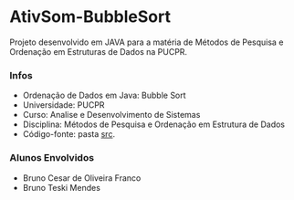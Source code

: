 # AtivSom-BubbleSort
Projeto desenvolvido em JAVA para a matéria de Métodos de Pesquisa e Ordenação em Estruturas de Dados na PUCPR.

### Infos
- Ordenação de Dados em Java: Bubble Sort
- Universidade: PUCPR
- Curso: Analise e Desenvolvimento de Sistemas
- Disciplina: Métodos de Pesquisa e Ordenação em Estrutura de Dados
- Código-fonte: pasta [src](https://github.com/brunocesarfranco/AtivSom-BubbleSort/tree/main/src).

### Alunos Envolvidos
- Bruno Cesar de Oliveira Franco
- Bruno Teski Mendes
